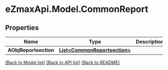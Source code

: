 
# eZmaxApi.Model.CommonReport

## Properties

Name | Type | Description | Notes
------------ | ------------- | ------------- | -------------
**AObjReportsection** | [**List&lt;CommonReportsection&gt;**](CommonReportsection.md) |  | 

[[Back to Model list]](../README.md#documentation-for-models)
[[Back to API list]](../README.md#documentation-for-api-endpoints)
[[Back to README]](../README.md)


